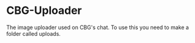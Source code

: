 # CBG-Uploader
The image uploader used on CBG's chat.
To use this you need to make a folder called uploads.
